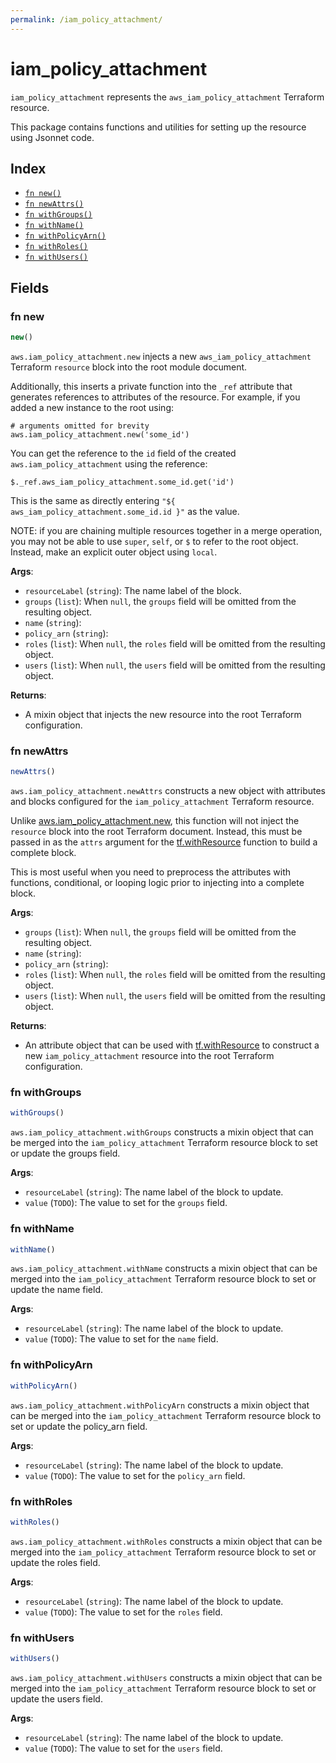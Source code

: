 ```yaml
---
permalink: /iam_policy_attachment/
---
```


# iam_policy_attachment

`iam_policy_attachment` represents the `aws_iam_policy_attachment` Terraform resource.



This package contains functions and utilities for setting up the resource using Jsonnet code.


## Index

* [`fn new()`](#fn-new)
* [`fn newAttrs()`](#fn-newattrs)
* [`fn withGroups()`](#fn-withgroups)
* [`fn withName()`](#fn-withname)
* [`fn withPolicyArn()`](#fn-withpolicyarn)
* [`fn withRoles()`](#fn-withroles)
* [`fn withUsers()`](#fn-withusers)

## Fields

### fn new

```ts
new()
```


`aws.iam_policy_attachment.new` injects a new `aws_iam_policy_attachment` Terraform `resource`
block into the root module document.

Additionally, this inserts a private function into the `_ref` attribute that generates references to attributes of the
resource. For example, if you added a new instance to the root using:

    # arguments omitted for brevity
    aws.iam_policy_attachment.new('some_id')

You can get the reference to the `id` field of the created `aws.iam_policy_attachment` using the reference:

    $._ref.aws_iam_policy_attachment.some_id.get('id')

This is the same as directly entering `"${ aws_iam_policy_attachment.some_id.id }"` as the value.

NOTE: if you are chaining multiple resources together in a merge operation, you may not be able to use `super`, `self`,
or `$` to refer to the root object. Instead, make an explicit outer object using `local`.

**Args**:
  - `resourceLabel` (`string`): The name label of the block.
  - `groups` (`list`):  When `null`, the `groups` field will be omitted from the resulting object.
  - `name` (`string`): 
  - `policy_arn` (`string`): 
  - `roles` (`list`):  When `null`, the `roles` field will be omitted from the resulting object.
  - `users` (`list`):  When `null`, the `users` field will be omitted from the resulting object.

**Returns**:
- A mixin object that injects the new resource into the root Terraform configuration.


### fn newAttrs

```ts
newAttrs()
```


`aws.iam_policy_attachment.newAttrs` constructs a new object with attributes and blocks configured for the `iam_policy_attachment`
Terraform resource.

Unlike [aws.iam_policy_attachment.new](#fn-iampolicyattachmentnew), this function will not inject the `resource`
block into the root Terraform document. Instead, this must be passed in as the `attrs` argument for the
[tf.withResource](https://github.com/tf-libsonnet/core/tree/main/docs#fn-withresource) function to build a complete block.

This is most useful when you need to preprocess the attributes with functions, conditional, or looping logic prior to
injecting into a complete block.

**Args**:
  - `groups` (`list`):  When `null`, the `groups` field will be omitted from the resulting object.
  - `name` (`string`): 
  - `policy_arn` (`string`): 
  - `roles` (`list`):  When `null`, the `roles` field will be omitted from the resulting object.
  - `users` (`list`):  When `null`, the `users` field will be omitted from the resulting object.

**Returns**:
  - An attribute object that can be used with [tf.withResource](https://github.com/tf-libsonnet/core/tree/main/docs#fn-withresource) to construct a new `iam_policy_attachment` resource into the root Terraform configuration.


### fn withGroups

```ts
withGroups()
```

`aws.iam_policy_attachment.withGroups` constructs a mixin object that can be merged into the `iam_policy_attachment`
Terraform resource block to set or update the groups field.



**Args**:
  - `resourceLabel` (`string`): The name label of the block to update.
  - `value` (`TODO`): The value to set for the `groups` field.


### fn withName

```ts
withName()
```

`aws.iam_policy_attachment.withName` constructs a mixin object that can be merged into the `iam_policy_attachment`
Terraform resource block to set or update the name field.



**Args**:
  - `resourceLabel` (`string`): The name label of the block to update.
  - `value` (`TODO`): The value to set for the `name` field.


### fn withPolicyArn

```ts
withPolicyArn()
```

`aws.iam_policy_attachment.withPolicyArn` constructs a mixin object that can be merged into the `iam_policy_attachment`
Terraform resource block to set or update the policy_arn field.



**Args**:
  - `resourceLabel` (`string`): The name label of the block to update.
  - `value` (`TODO`): The value to set for the `policy_arn` field.


### fn withRoles

```ts
withRoles()
```

`aws.iam_policy_attachment.withRoles` constructs a mixin object that can be merged into the `iam_policy_attachment`
Terraform resource block to set or update the roles field.



**Args**:
  - `resourceLabel` (`string`): The name label of the block to update.
  - `value` (`TODO`): The value to set for the `roles` field.


### fn withUsers

```ts
withUsers()
```

`aws.iam_policy_attachment.withUsers` constructs a mixin object that can be merged into the `iam_policy_attachment`
Terraform resource block to set or update the users field.



**Args**:
  - `resourceLabel` (`string`): The name label of the block to update.
  - `value` (`TODO`): The value to set for the `users` field.
